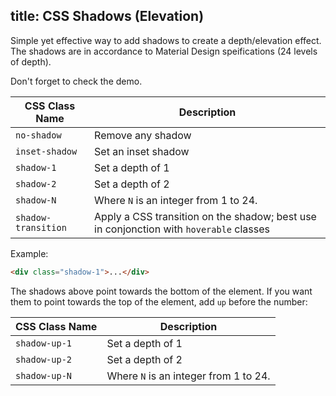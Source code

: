 title: CSS Shadows (Elevation)
---
Simple yet effective way to add shadows to create a depth/elevation effect.
The shadows are in accordance to Material Design speifications (24 levels of depth).

Don't forget to check the demo.
<input type="hidden" data-fullpage-demo="css/shadows">

| CSS Class Name | Description |
| --- | --- |
| `no-shadow` | Remove any shadow |
| `inset-shadow` | Set an inset shadow |
| `shadow-1` | Set a depth of 1 |
| `shadow-2` | Set a depth of 2 |
| `shadow-N` | Where `N` is an integer from 1 to 24. |
| `shadow-transition` | Apply a CSS transition on the shadow; best use in conjonction with `hoverable` classes |

Example:
``` html
<div class="shadow-1">...</div>
```

The shadows above point towards the bottom of the element. If you want them to point towards the top of the element, add `up` before the number:

| CSS Class Name | Description |
| --- | --- |
| `shadow-up-1` | Set a depth of 1 |
| `shadow-up-2` | Set a depth of 2 |
| `shadow-up-N` | Where `N` is an integer from 1 to 24. |
